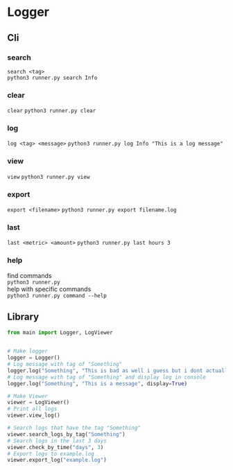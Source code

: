 # Logger

## Cli
### search
`search <tag>`<br>
`python3 runner.py search Info`<br>
### clear
`clear`
`python3 runner.py clear`<br>
### log
`log <tag> <message>`
`python3 runner.py log Info "This is a log message"`<br>
### view
`view`
`python3 runner.py view`<br>
### export
`export <filename>`
`python3 runner.py export filename.log`<br>
### last
`last <metric> <amount>`
`python3 runner.py last hours 3`<br>
### help
find commands<br>
`python3 runner.py`<br>
help with specific commands<br>
`python3 runner.py command --help`<br>


## Library
```py
from main import Logger, LogViewer


# Make logger
logger = Logger()
# Log message with tag of "Something"
logger.log("Something", "This is bad as well i guess but i dont actually know")
# Log message with tag of "Something" and display log in console
logger.log("Something", "This is a message", display=True)

# Make Viewer
viewer = LogViewer()
# Print all logs
viewer.view_log()

# Search logs that have the tag "Something"
viewer.search_logs_by_tag("Something")
# Search logs in the last 3 days
viewer.check_by_time("days", 3)
# Export logs to example.log
viewer.export_log("example.log")
```
